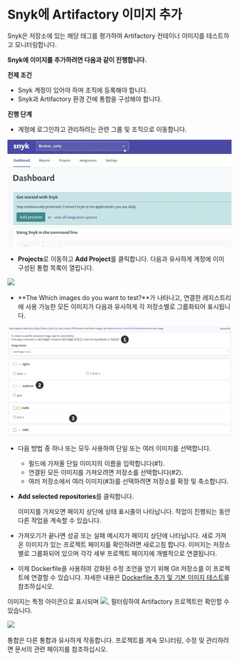 # Snyk에 Artifactory 이미지 추가

Snyk은 저장소에 있는 해당 태그를 평가하여 Artifactory 컨테이너 이미지를 테스트하고 모니터링합니다.

**Snyk에 이미지를 추가하려면 다음과 같이 진행합니다.**

**전제 조건**

* Snyk 계정이 있어야 하며 조직에 등록해야 합니다.
* Snyk과 Artifactory 환경 간에 통합을 구성해야 합니다.

**진행 단계**

* 계정에 로그인하고 관리하려는 관련 그룹 및 조직으로 이동합니다.

![](<../../../../.gitbook/assets/add-artifactory-images (1) (2) (1) (1) (2) (5).gif>)

* **Projects**로 이동하고 **Add Project**를 클릭합니다. 다음과 유사하게 계정에 이미 구성된 통합 목록이 열립니다.

![](../../../../.gitbook/assets/uuid-dd01aab7-482f-0fc2-01de-c2427a14a0e0-en.png)

* \*\*The Which images do you want to test?\*\*가 나타나고, 연결한 레지스트리에 사용 가능한 모든 이미지가 다음과 유사하게 각 저장소별로 그룹화되어 표시됩니다.

![](<../../../../.gitbook/assets/uuid-bd9cf629-f5fb-b28b-1fc1-40df2367a7f9-en (1) (1) (2) (4) (2) (1) (1) (2) (1).png>)

* 다음 방법 중 하나 또는 모두 사용하여 단일 또는 여러 이미지를 선택합니다.
  * 필드에 가져올 단일 이미지의 이름을 입력합니다(#1).
  * 연결된 모든 이미지를 가져오려면 저장소를 선택합니다(#2).
  * 여러 저장소에서 여러 이미지(#3)를 선택하려면 저장소를 확장 및 축소합니다.
*   **Add selected repositories**를 클릭합니다.

    이미지를 가져오면 페이지 상단에 상태 표시줄이 나타납니다. 작업이 진행되는 동안 다른 작업을 계속할 수 있습니다.
* 가져오기가 끝나면 성공 또는 실패 메시지가 페이지 상단에 나타납니다. 새로 가져온 이미지가 있는 프로젝트 페이지를 확인하려면 새로고침 합니다. 이미지는 저장소별로 그룹화되어 있으며 각각 세부 프로젝트 페이지에 개별적으로 연결됩니다.
* 이제 Dockerfile을 사용하여 강화된 수정 조언을 얻기 위해 Git 저장소를 이 프로젝트에 연결할 수 있습니다. 자세한 내용은 [Dockerfile 추가 및 기본 이미지 테스트](https://support.snyk.io/hc/en-us/articles/360003916218#UUID-9ab347a6-8af0-ef6c-5ebd-cec21fbfab29)를 참조하십시오.

이미지는 특정 아이콘으로 표시되며 ![](../../../../.gitbook/assets/uuid-d083d5fe-780a-cf2f-18db-42720db8c5a1-en.png), 필터링하여 Artifactory 프로젝트만 확인할 수 있습니다.

![](../../../../.gitbook/assets/uuid-5c95894c-97d8-a6a9-0969-7c5fee541211-en.png)

통합은 다른 통합과 유사하게 작동합니다. 프로젝트를 계속 모니터링, 수정 및 관리하려면 문서의 관련 페이지를 참조하십시오.

